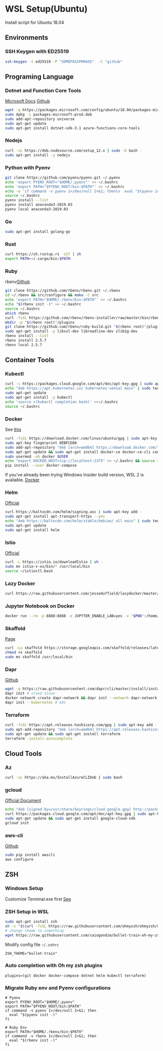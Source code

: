 # WSL Setup(Ubuntu)

Install script for Ubuntu 18.04

## Environments

### SSH Keygen with ED25519

```sh
ssh-keygen -t ed25519 -P "SOMEPASSPHRASE"  -C "github"
```

## Programing Language

### Dotnet and Function Core Tools

[Microsoft Docs](https://docs.microsoft.com/en-us/dotnet/core/install/linux-package-manager-ubuntu-1804)
[Github](https://github.com/Azure/azure-functions-core-tools)

```sh
wget -q https://packages.microsoft.com/config/ubuntu/18.04/packages-microsoft-prod.deb -O packages-microsoft-prod.deb
sudo dpkg -i packages-microsoft-prod.deb
sudo add-apt-repository universe
sudo apt-get update
sudo apt-get install dotnet-sdk-3.1 azure-functions-core-tools
```

### Nodejs

```sh
curl -sL https://deb.nodesource.com/setup_12.x | sudo -E bash -
sudo apt-get install -y nodejs
```

### Python with Pyenv

```sh
git clone https://github.com/pyenv/pyenv.git ~/.pyenv
echo 'export PYENV_ROOT="$HOME/.pyenv"' >> ~/.bashrc
echo 'export PATH="$PYENV_ROOT/bin:$PATH"' >> ~/.bashrc
echo -e 'if command -v pyenv 1>/dev/null 2>&1; then\n  eval "$(pyenv init -)"\nfi' >> ~/.bashrc
source ~/.bashrc
pyenv install --list
pyenv install anaconda3-2019.03
pyenv local anaconda3-2019.03
```

### Go

```sh
sudo apt-get install golang-go
```

### Rust

```sh
curl https://sh.rustup.rs -sSf | sh
export PATH=~/.cargo/bin:$PATH
```

### Ruby

rbenv[Github](https://github.com/rbenv/rbenv)

```sh
git clone https://github.com/rbenv/rbenv.git ~/.rbenv
cd ~/.rbenv && src/configure && make -C src
echo 'export PATH="$HOME/.rbenv/bin:$PATH"' >> ~/.bashrc
echo "$(rbenv init -)" >> ~/.bashrc
source ~/.bashrc
which rbenv
curl -fsSL https://github.com/rbenv/rbenv-installer/raw/master/bin/rbenv-doctor | bash
mkdir -p "$(rbenv root)"/plugins
git clone https://github.com/rbenv/ruby-build.git "$(rbenv root)"/plugins/ruby-build
sudo apt-get install -y libssl-dev libreadline-dev zlib1g-dev
rbenv install --list
rbenv install 2.5.7
rbenv local 2.5.7
```

## Container Tools

### Kubectl

```sh
curl -s https://packages.cloud.google.com/apt/doc/apt-key.gpg | sudo apt-key add -
echo "deb https://apt.kubernetes.io/ kubernetes-xenial main" | sudo tee -a /etc/apt/sources.list.d/kubernetes.list
sudo apt-get update
sudo apt-get install -y kubectl
echo 'source <(kubectl completion bash)' >>~/.bashrc
source ~/.bashrc
```

### Docker

See [this](https://nickjanetakis.com/blog/setting-up-docker-for-windows-and-wsl-to-work-flawlessly)

```sh
curl -fsSL https://download.docker.com/linux/ubuntu/gpg | sudo apt-key add -
sudo apt-key fingerprint 0EBFCD88
sudo add-apt-repository "deb [arch=amd64] https://download.docker.com/linux/ubuntu $(lsb_release -cs) stable"
sudo apt-get update && sudo apt-get install docker-ce docker-ce-cli containerd.io
sudo usermod -aG docker $USER
echo "export DOCKER_HOST=tcp://localhost:2375" >> ~/.bashrc && source ~/.bashrc
pip install --user docker-compose
```

If you've already been trying Windows Insider build version, WSL 2 is available.
[Docker](https://docs.docker.com/docker-for-windows/wsl-tech-preview/)

### Helm

[Official](https://helm.sh/docs/intro/install/)

```sh
curl https://baltocdn.com/helm/signing.asc | sudo apt-key add -
sudo apt-get install apt-transport-https --yes
echo "deb https://baltocdn.com/helm/stable/debian/ all main" | sudo tee /etc/apt/sources.list.d/helm-stable-debian.list
sudo apt-get update
sudo apt-get install helm
```

### Istio

[Official](https://istio.io/docs/setup/getting-started/)

```sh
curl -L https://istio.io/downloadIstio | sh -
sudo mv istio-v-xx/bin/* /usr/local/bin
source ~/istioctl.bash
```

### Lazy Docker

```sh
curl https://raw.githubusercontent.com/jesseduffield/lazydocker/master/scripts/install_update_linux.sh | bash
```

### Jupyter Notebook on Docker

```sh
docker run --rm -p 8888:8888 -e JUPYTER_ENABLE_LAB=yes -v "$PWD":/home/jovyan/work jupyter/datascience-notebook:latest
```

### Skaffold

[Page](https://skaffold.dev/docs/install/)

```sh
curl -Lo skaffold https://storage.googleapis.com/skaffold/releases/latest/skaffold-linux-amd64
chmod +x skaffold
sudo mv skaffold /usr/local/bin
```

### Dapr

[Github](https://github.com/dapr/cli)

```sh
wget -q https://raw.githubusercontent.com/dapr/cli/master/install/install.sh -O - | /bin/bash
dapr init # stand alone
docker network create dapr-network && dapr init --network dapr-network # docker
dapr init --kubernetes # k8s
```

### Terraform

```sh
curl -fsSL https://apt.releases.hashicorp.com/gpg | sudo apt-key add -
sudo apt-add-repository "deb [arch=amd64] https://apt.releases.hashicorp.com $(lsb_release -cs) main"
sudo apt-get update && sudo apt-get install terraform
terraform -install-autocomplete
```

## Cloud Tools

### Az

```sh
curl -sL https://aka.ms/InstallAzureCLIDeb | sudo bash
```

### gcloud

[Official Document](https://cloud.google.com/sdk/docs/quickstart-debian-ubuntu)

```sh
echo "deb [signed-by=/usr/share/keyrings/cloud.google.gpg] http://packages.cloud.google.com/apt cloud-sdk main" | sudo tee -a /etc/apt/sources.list.d/google-cloud-sdk.list
curl https://packages.cloud.google.com/apt/doc/apt-key.gpg | sudo apt-key --keyring /usr/share/keyrings/cloud.google.gpg add -
sudo apt-get update && sudo apt-get install google-cloud-sdk
gcloud init
```

### aws-cli

[Github](https://github.com/aws/aws-cli)

```sh
sudo pip install awscli
aws configure
```

## ZSH

### Windows Setup

Customize Terminal.exe first
[See](https://www.hanselman.com/blog/HowToMakeAPrettyPromptInWindowsTerminalWithPowerlineNerdFontsCascadiaCodeWSLAndOhmyposh.aspx)

### ZSH Setup in WSL

```sh
sudo apt-get install zsh
sh -c "$(curl -fsSL https://raw.githubusercontent.com/ohmyzsh/ohmyzsh/master/tools/install.sh)"
# change theme to something
wget https://raw.githubusercontent.com/caiogondim/bullet-train-oh-my-zsh-theme/master/bullet-train.zsh-theme -P $ZSH_CUSTOM/themes/
```

Modify config file `~/.zshrc`

```text
ZSH_THEME="bullet-train"
```

### Auto completion with Oh my zsh plugins

```text
plugins=(git docker docker-compose dotnet helm kubectl terraform)
```

### Migrate Ruby env and Pyenv configurations

```text
# Pyenv
export PYENV_ROOT="$HOME/.pyenv"
export PATH="$PYENV_ROOT/bin:$PATH"
if command -v pyenv 1>/dev/null 2>&1; then
  eval "$(pyenv init -)"
fi

# Ruby Env
export PATH="$HOME/.rbenv/bin:$PATH"
if command -v rbenv 1>/dev/null 2>&1; then
  eval "$(rbenv init -)"
fi
```
